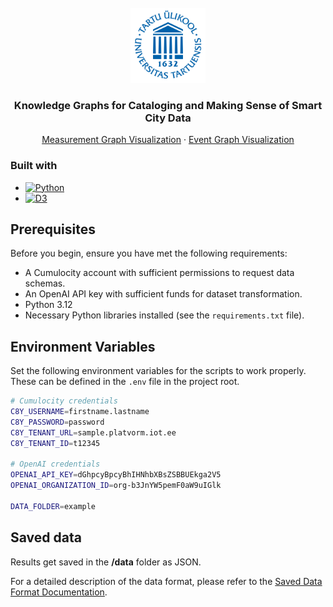 <br />
<div align="center">
  <a href="https://github.com/othneildrew/Best-README-Template">
    <img src="images/ut_logo.png" alt="Logo" width="120" height="120">
  </a>

  <h3 align="center">Knowledge Graphs for Cataloging and Making Sense of Smart City Data</h3>

  <p align="center">
    <a href="https://kodu.ut.ee/~kadalipp/Measurements/Test/network.html">Measurement Graph Visualization</a>
    ·
    <a href="https://kodu.ut.ee/~kadalipp/Events/Test/network.html">Event Graph Visualization</a>
  </p>
</div>


### Built with

* [![Python][Python.org]][Python-url]
* [![D3][D3.js]][D3-url]
  



<!-- MARKDOWN LINKS & IMAGES -->
<!-- https://www.markdownguide.org/basic-syntax/#reference-style-links -->
[Python.org]: https://img.shields.io/badge/python-3670A0?style=for-the-badge&logo=python&logoColor=ffdd54
[Python-url]: https://www.python.org/
[D3.js]: https://img.shields.io/badge/D3.js-F9A03C?logo=d3dotjs&logoColor=fff&style=for-the-badge
[D3-url]: https://d3js.org/
[ChatGPT]: https://img.shields.io/badge/chatGPT-74aa9c?logo=openai&logoColor=white&style=for-the-badge
[ChatGPT-url]: https://platform.openai.com/docs/api-reference

## Prerequisites

Before you begin, ensure you have met the following requirements:

- A Cumulocity account with sufficient permissions to request data schemas.
- An OpenAI API key with sufficient funds for dataset transformation.
- Python 3.12
- Necessary Python libraries installed (see the `requirements.txt` file).

## Environment Variables

Set the following environment variables for the scripts to work properly. These can be defined in the `.env` file in the project root.

```bash
# Cumulocity credentials
C8Y_USERNAME=firstname.lastname
C8Y_PASSWORD=password
C8Y_TENANT_URL=sample.platvorm.iot.ee
C8Y_TENANT_ID=t12345

# OpenAI credentials
OPENAI_API_KEY=dGhpcyBpcyBhIHNhbXBsZSBBUEkga2V5
OPENAI_ORGANIZATION_ID=org-b3JnYW5pemF0aW9uIGlk

DATA_FOLDER=example
```

## Saved data

Results get saved in the **/data** folder as JSON.

For a detailed description of the data format, please refer to the [Saved Data Format Documentation](/src/README.md).


